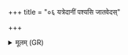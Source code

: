 +++
title = "०६ यत्रेदानीं पश्यसि जातवेदस्"

+++
<details><summary>मूलम् (GR)</summary>

यत्रेदानीं पश्यसि जातवेदस्  
तिष्ठन्तम् अग्न उत वा चरन्तम् ।  
उतान्तरिक्षे पतन्तं यातुधानं  
तमसा विध्य सर्वा शिशानः ॥
</details>